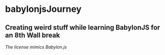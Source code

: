 # babylonjsJourney
## Creating weird stuff while learning BabylonJS for an 8th Wall break
*The license mimics Babylon.js*
